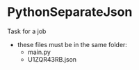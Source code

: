 # PythonSeparateJson
Task for a job

* these files must be in the same folder:
  * main.py
  * U1ZQR43RB.json
